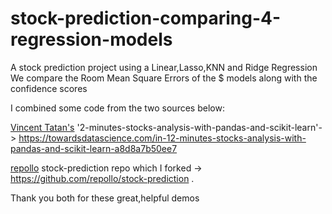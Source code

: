 # stock-prediction-comparing-4-regression-models
A stock prediction project using a Linear,Lasso,KNN and Ridge Regression
We compare the Room Mean Square Errors of the $ models along with the confidence scores

I combined some code from the two sources below:

[Vincent Tatan's](https://towardsdatascience.com/@vincentkernn) '2-minutes-stocks-analysis-with-pandas-and-scikit-learn'-> https://towardsdatascience.com/in-12-minutes-stocks-analysis-with-pandas-and-scikit-learn-a8d8a7b50ee7

[repollo](https://github.com/repollo) stock-prediction repo which I forked -> https://github.com/repollo/stock-prediction .

Thank you both for these great,helpful demos




